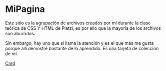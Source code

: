 # MiPagina
Este sitio es la agrupación de archivos creados por mí durante la clase teórica de CSS Y HTML de Platzi, es por ello que la mayoría de los archivos son aburridos.

Sin embargo, hay uno que si llama la atención y es el que más me gusta porque allí demostré bastante de lo aprendido. Es una tarjeta de colección de mí.

<a href="https://sandieg0.github.io/MiPagina/Card.html" alt="Carta">Card</a>
